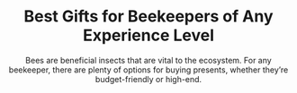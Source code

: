 ---
layout: post
title: Best Gifts for Beekeepers of Any Experience Level
subtitle: Bees are beneficial insects that are vital to the ecosystem. For any beekeeper, there are plenty of options for buying presents, whether they’re budget-friendly or high-end.
header-img: "img/post/2023/09/copied/medium_gifts_for_beekeeper_be187fefe6.png"
header-style: text
permalink: "/gifts-for-beekeepers/"
catalog: true
tags:
  - Recipients 
  - Men
---  